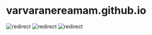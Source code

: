 # varvaranereamam.github.io


![redirect](https://github.com/user-attachments/assets/f5f07f66-2856-4c75-8318-959c2078d76a)
![redirect](https://github.com/user-attachments/assets/7d9541d0-af79-48b0-8353-f991125edcc7)
![redirect](https://github.com/user-attachments/assets/07938d1f-cdc8-4051-95d7-d8baa7538052)
